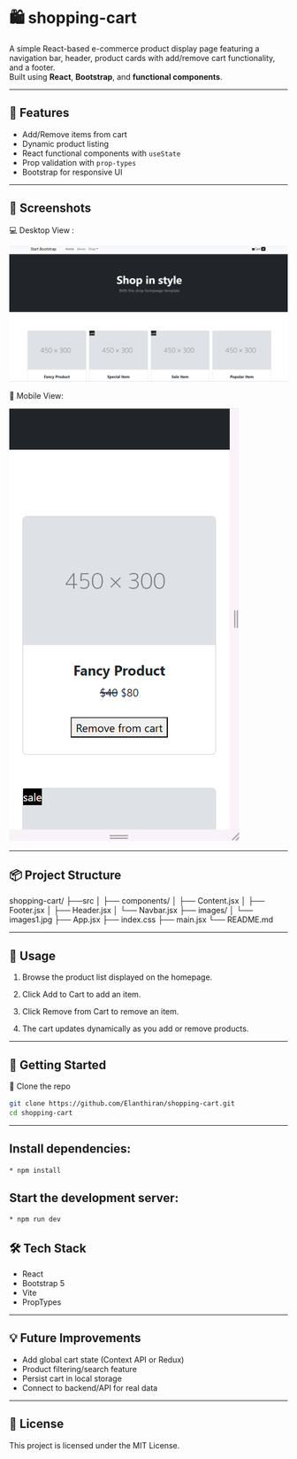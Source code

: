 # 🛍️ shopping-cart

A simple React-based e-commerce product display page featuring a navigation bar, header, product cards with add/remove cart functionality, and a footer.  
Built using **React**, **Bootstrap**, and **functional components**.

---

## 🚀 Features

- Add/Remove items from cart
- Dynamic product listing
- React functional components with `useState`
- Prop validation with `prop-types`
- Bootstrap for responsive UI

---

## 📸 Screenshots

💻 Desktop View :


![shopping-cart](./shopping-cart.png)

📱 Mobile View:


![shopping-cart](./shopping-cart1.png)


--- 

## 📦 Project Structure
shopping-cart/
├──src
│ ├── components/
│ ├── Content.jsx
│ ├── Footer.jsx
│ ├── Header.jsx
│ └── Navbar.jsx
├── images/
│ └── images1.jpg
├── App.jsx
├── index.css
├── main.jsx
└── README.md

---

## 🔧 Usage

1. Browse the product list displayed on the homepage.

2. Click Add to Cart to add an item.

3. Click Remove from Cart to remove an item.

4. The cart updates dynamically as you add or remove products.

---

## 🚀 Getting Started
🔹 Clone the repo
```bash
git clone https://github.com/Elanthiran/shopping-cart.git
cd shopping-cart
```
---
## Install dependencies:
```bash
* npm install
```


## Start the development server:
```bash
* npm run dev
```

## 🛠 Tech Stack
- React
- Bootstrap 5
- Vite
- PropTypes

---

## 💡 Future Improvements
- Add global cart state (Context API or Redux)
- Product filtering/search feature
- Persist cart in local storage
- Connect to backend/API for real data

--- 

## 📃 License
This project is licensed under the MIT License.












